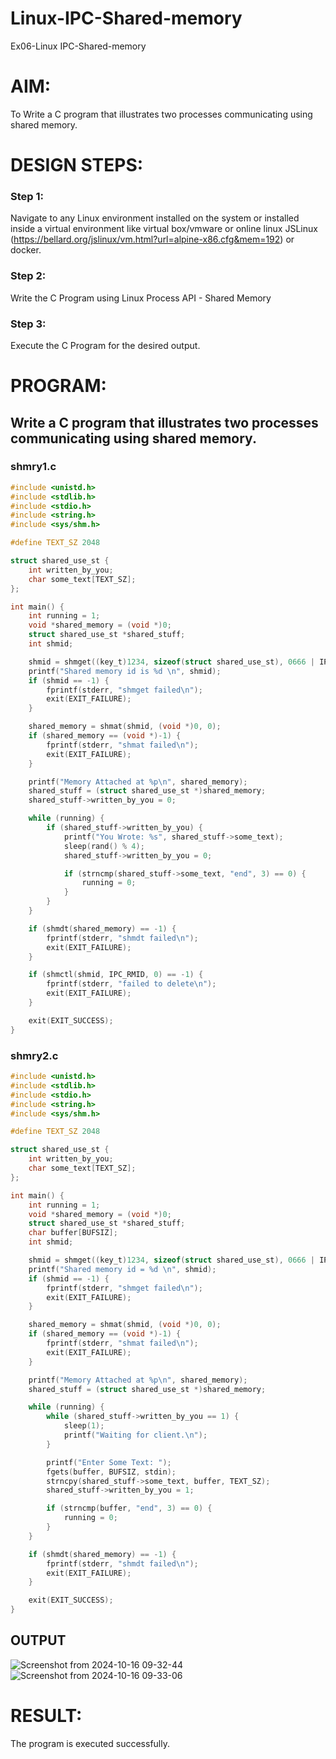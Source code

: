 # Linux-IPC-Shared-memory
Ex06-Linux IPC-Shared-memory

# AIM:
To Write a C program that illustrates two processes communicating using shared memory.

# DESIGN STEPS:

### Step 1:

Navigate to any Linux environment installed on the system or installed inside a virtual environment like virtual box/vmware or online linux JSLinux (https://bellard.org/jslinux/vm.html?url=alpine-x86.cfg&mem=192) or docker.

### Step 2:

Write the C Program using Linux Process API - Shared Memory

### Step 3:

Execute the C Program for the desired output. 

# PROGRAM:

## Write a C program that illustrates two processes communicating using shared memory.
### shmry1.c
```c
#include <unistd.h>
#include <stdlib.h>
#include <stdio.h>
#include <string.h>
#include <sys/shm.h>

#define TEXT_SZ 2048

struct shared_use_st {
    int written_by_you;
    char some_text[TEXT_SZ];
};

int main() {
    int running = 1;
    void *shared_memory = (void *)0;
    struct shared_use_st *shared_stuff;
    int shmid;

    shmid = shmget((key_t)1234, sizeof(struct shared_use_st), 0666 | IPC_CREAT);
    printf("Shared memory id is %d \n", shmid);
    if (shmid == -1) {
        fprintf(stderr, "shmget failed\n");
        exit(EXIT_FAILURE);
    }

    shared_memory = shmat(shmid, (void *)0, 0);
    if (shared_memory == (void *)-1) {
        fprintf(stderr, "shmat failed\n");
        exit(EXIT_FAILURE);
    }

    printf("Memory Attached at %p\n", shared_memory);
    shared_stuff = (struct shared_use_st *)shared_memory;
    shared_stuff->written_by_you = 0;

    while (running) {
        if (shared_stuff->written_by_you) {
            printf("You Wrote: %s", shared_stuff->some_text);
            sleep(rand() % 4);
            shared_stuff->written_by_you = 0;

            if (strncmp(shared_stuff->some_text, "end", 3) == 0) {
                running = 0;
            }
        }
    }

    if (shmdt(shared_memory) == -1) {
        fprintf(stderr, "shmdt failed\n");
        exit(EXIT_FAILURE);
    }

    if (shmctl(shmid, IPC_RMID, 0) == -1) {
        fprintf(stderr, "failed to delete\n");
        exit(EXIT_FAILURE);
    }

    exit(EXIT_SUCCESS);
}
```
### shmry2.c
```c
#include <unistd.h>
#include <stdlib.h>
#include <stdio.h>
#include <string.h>
#include <sys/shm.h>

#define TEXT_SZ 2048

struct shared_use_st {
    int written_by_you;
    char some_text[TEXT_SZ];
};

int main() {
    int running = 1;
    void *shared_memory = (void *)0;
    struct shared_use_st *shared_stuff;
    char buffer[BUFSIZ];
    int shmid;

    shmid = shmget((key_t)1234, sizeof(struct shared_use_st), 0666 | IPC_CREAT);
    printf("Shared memory id = %d \n", shmid);
    if (shmid == -1) {
        fprintf(stderr, "shmget failed\n");
        exit(EXIT_FAILURE);
    }

    shared_memory = shmat(shmid, (void *)0, 0);
    if (shared_memory == (void *)-1) {
        fprintf(stderr, "shmat failed\n");
        exit(EXIT_FAILURE);
    }

    printf("Memory Attached at %p\n", shared_memory);
    shared_stuff = (struct shared_use_st *)shared_memory;

    while (running) {
        while (shared_stuff->written_by_you == 1) {
            sleep(1);
            printf("Waiting for client.\n");
        }

        printf("Enter Some Text: ");
        fgets(buffer, BUFSIZ, stdin);
        strncpy(shared_stuff->some_text, buffer, TEXT_SZ);
        shared_stuff->written_by_you = 1;

        if (strncmp(buffer, "end", 3) == 0) {
            running = 0;
        }
    }

    if (shmdt(shared_memory) == -1) {
        fprintf(stderr, "shmdt failed\n");
        exit(EXIT_FAILURE);
    }

    exit(EXIT_SUCCESS);
}

```


## OUTPUT
![Screenshot from 2024-10-16 09-32-44](https://github.com/user-attachments/assets/22de8376-d17f-4839-a9e5-b8e3fdd885bf)
![Screenshot from 2024-10-16 09-33-06](https://github.com/user-attachments/assets/ed916e0a-3e24-40bc-8107-ae2640e36b70)


# RESULT:
The program is executed successfully.
